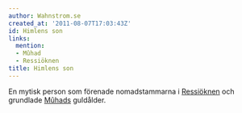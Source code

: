 ```yaml
---
author: Wahnstrom.se
created_at: '2011-08-07T17:03:43Z'
id: Himlens son
links:
  mention:
  - Mûhad
  - Ressiöknen
title: Himlens son
---
```


En mytisk person som förenade nomadstammarna i [Ressiöknen] och grundlade [Mûhads] guldålder.

  [Ressiöknen]: Ressiöknen
  [Mûhads]: Mûhad